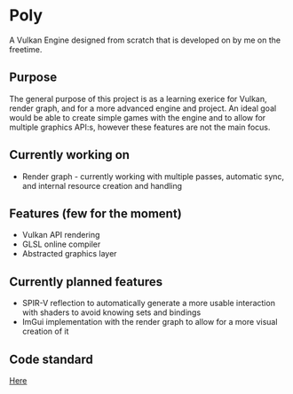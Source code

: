 # Poly
A Vulkan Engine designed from scratch that is developed on by me on the freetime.

## Purpose
The general purpose of this project is as a learning exerice for Vulkan, render graph, and for a more advanced engine and project. An ideal goal would be able to create simple games with the engine and to allow for multiple graphics API:s, however these features are not the main focus.

## Currently working on
  - Render graph - currently working with multiple passes, automatic sync, and internal resource creation and handling

## Features (few for the moment)
  - Vulkan API rendering
  - GLSL online compiler
  - Abstracted graphics layer
  
## Currently planned features
  - SPIR-V reflection to automatically generate a more usable interaction with shaders to avoid knowing sets and bindings
  - ImGui implementation with the render graph to allow for a more visual creation of it
  
## Code standard
[Here](codestandard.md)
